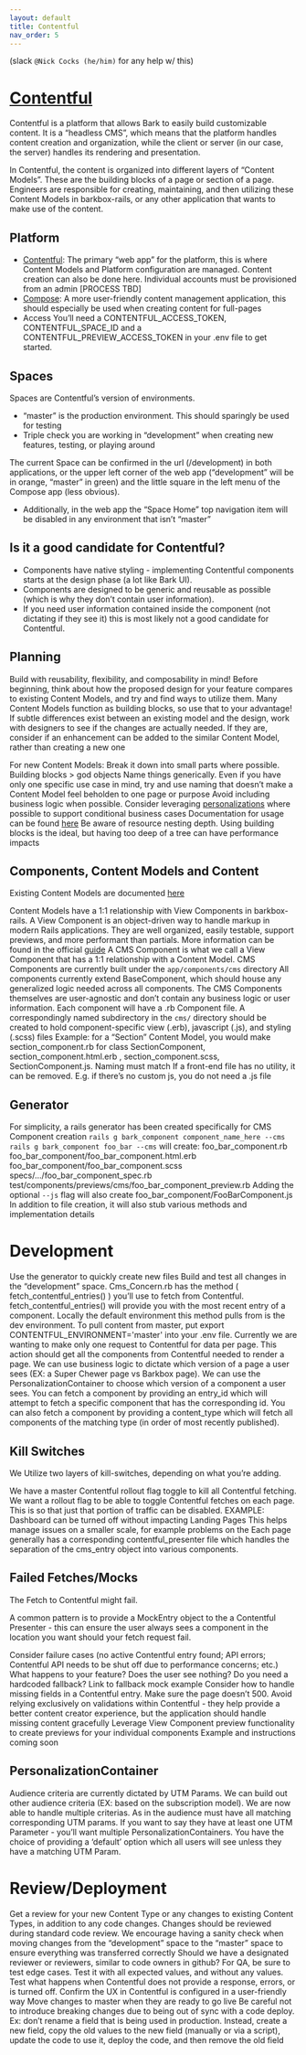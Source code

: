 ```yaml
---
layout: default
title: Contentful
nav_order: 5
---
```


(slack `@Nick Cocks (he/him)` for any help w/ this)
# [Contentful](https://be.contentful.com/login)

Contentful is a platform that allows Bark to easily build customizable content. It is a “headless CMS”, which means that the platform handles content creation and organization, while the client or server (in our case, the server) handles its rendering and presentation. 

In Contentful, the content is organized into different layers of “Content Models”. These are the building blocks of a page or section of a page. Engineers are responsible for creating, maintaining, and then utilizing these Content Models in barkbox-rails, or any other application that wants to make use of the content.

## Platform

- [Contentful](https://app.contentful.com/):
The primary “web app” for the platform, this is where Content Models and Platform configuration are managed.  Content creation can also be done here. 
Individual accounts must be provisioned from an admin [PROCESS TBD]
- [Compose](https://compose.contentful.com):
A more user-friendly content management application, this should especially be used when creating content for full-pages
- Access
You’ll need a CONTENTFUL_ACCESS_TOKEN, CONTENTFUL_SPACE_ID and a CONTENTFUL_PREVIEW_ACCESS_TOKEN in your .env file to get started. 

## Spaces

Spaces are Contentful’s version of environments. 
- “master” is the production environment. This should sparingly be used for testing
- Triple check you are working in “development” when creating new features, testing, or playing around

The current Space can be confirmed in the url (/development) in both applications, or the upper left corner of the web app (“development” will be in orange, “master” in green) and the little square in the left menu of the Compose app (less obvious). 
- Additionally, in the web app the “Space Home” top navigation item will be disabled in any environment that isn’t “master”

## Is it a good candidate for Contentful?

- Components have native styling - implementing Contentful components starts at the design phase (a lot like Bark UI). 
- Components are designed to be generic and reusable as possible (which is why they don’t contain user information).
- If you need user information contained inside the component (not dictating if they see it) this is most likely not a good candidate for Contentful. 

## Planning

Build with reusability, flexibility, and composability in mind!
Before beginning, think about how the proposed design for your feature compares to existing Content Models, and try and find ways to utilize them. Many Content Models function as building blocks, so use that to your advantage! 
If subtle differences exist between an existing model and the design, work with designers to see if the changes are actually needed. If they are, consider if an enhancement can be added to the similar Content Model, rather than creating a new one

For new Content Models:
Break it down into small parts where possible. 
Building blocks > god objects
Name things generically. Even if you have only one specific use case in mind, try and use naming that doesn’t make a Content Model feel beholden to one page or purpose
Avoid including business logic when possible. Consider leveraging [personalizations](https://docs.google.com/document/d/1VHyda-Vyi3pksdRZtzXwwFy9Be3P7NvvBbQGZTO9LKA/edit#heading=h.bmo0ejkcajox) where possible to support conditional business cases
Documentation for usage can be found [here](https://docs.google.com/document/d/1VHyda-Vyi3pksdRZtzXwwFy9Be3P7NvvBbQGZTO9LKA)
Be aware of resource nesting depth. Using building blocks is the ideal, but having too deep of a tree can have performance impacts

## Components, Content Models and Content

Existing Content Models are documented [here](https://docs.google.com/document/d/1VHyda-Vyi3pksdRZtzXwwFy9Be3P7NvvBbQGZTO9LKA)

Content Models have a 1:1 relationship with View Components in barkbox-rails. 
A View Component is an object-driven way to handle markup in modern Rails applications. They are well organized, easily testable, support previews, and more performant than partials. More information can be found in the official [guide](https://viewcomponent.org/)
A CMS Component is what we call a View Component that has a 1:1 relationship with a Content Model.
CMS Components are currently built under the `app/components/cms` directory
All components currently extend BaseComponent, which should house any generalized logic needed across all components.
The CMS Components themselves are user-agnostic and don’t contain any business logic or user information.
Each component will have a .rb Component file. A correspondingly named subdirectory in the `cms/` directory should be created to hold component-specific view (.erb), javascript (.js), and styling (.scss) files
Example: for a “Section” Content Model, you would make section_component.rb for class SectionComponent, section_component.html.erb , section_component.scss, SectionComponent.js. Naming must match
If a front-end file has no utility, it can be removed. E.g. if there’s no custom js, you do not need a .js file

## Generator

For simplicity, a rails generator has been created specifically for CMS Component creation
`rails g bark_component component_name_here --cms`
`rails g bark_component foo_bar --cms` will create:
foo_bar_component.rb
foo_bar_component/foo_bar_component.html.erb
foo_bar_component/foo_bar_component.scss
specs/…/foo_bar_component_spec.rb
test/components/previews/cms/foo_bar_component_preview.rb
Adding the optional `--js` flag will also create 
foo_bar_component/FooBarComponent.js
In addition to file creation, it will also stub various methods and implementation details

# Development

Use the generator to quickly create new files
Build and test all changes in the “development” space.
Cms_Concern.rb has the method ( fetch_contentful_entries() ) you’ll use to fetch from Contentful. 
fetch_contentful_entries() will provide you with the most recent entry of a component. 
Locally the default environment this method pulls from is the dev environment. 
To pull content from master, put export CONTENTFUL_ENVIRONMENT='master' into your .env file.
Currently we are wanting to make only one request to Contentful for data per page. 
This action should get all the components from Contentful needed to render a page. 
We can use business logic to dictate which version of a page a user sees (EX: a Super Chewer page vs Barkbox page). 
We can use the PersonalizationContainer to choose which version of a component a user sees. 
You can fetch a component by providing an entry_id which will attempt to fetch a specific component that has the corresponding id. 
You can also fetch a component by providing a content_type which will fetch all components of the matching type (in order of most recently published).

## Kill Switches

We Utilize two layers of kill-switches, depending on what you’re adding. 

We have a master Contentful rollout flag toggle to kill all Contentful fetching. 
We want a rollout flag to be able to toggle Contentful fetches on each page. 
This is so that just that portion of traffic can be disabled. 
EXAMPLE: Dashboard can be turned off without impacting Landing Pages
This helps manage issues on a smaller scale, for example problems on the 
Each page generally has a corresponding contentful_presenter file which handles the separation of the cms_entry object into various components.  

## Failed Fetches/Mocks

The Fetch to Contentful might fail. 

A common pattern is to provide a MockEntry object to the a Contentful Presenter - this can ensure the user always sees a component in the location you want should your fetch request fail. 

Consider failure cases (no active Contentful entry found; API errors; Contentful API needs to be shut off due to performance concerns; etc.)
What happens to your feature?
Does the user see nothing? 
Do you need a hardcoded fallback?
Link to fallback mock example
Consider how to handle missing fields in a Contentful entry. 
Make sure the page doesn’t 500. 
Avoid relying exclusively on validations within Contentful - they help provide a better content creator experience, but the application should handle missing content gracefully
Leverage View Component preview functionality to create previews for your individual components
Example and instructions coming soon

## PersonalizationContainer

Audience criteria are currently dictated by UTM Params. 
We can build out other audience criteria (EX: based on the subscription model).
We are now able to handle multiple criterias. 
As in the audience must have all matching corresponding UTM params. If you want to say they have at least one UTM Parameter - you’ll want multiple PersonalizationContainers. 
You have the choice of providing a ‘default’ option which all users will see unless they have a matching UTM Param. 

# Review/Deployment

Get a review for your new Content Type or any changes to existing Content Types, in addition to any code changes. 
Changes should be reviewed during standard code review. 
We encourage having a sanity check when moving changes from the “development” space to the “master” space to ensure everything was transferred correctly
Should we have a designated reviewer or reviewers, similar to code owners in github?
For QA, be sure to test edge cases. 
Test it with all expected values, and without any values. 
Test what happens when Contentful does not provide a response, errors, or is turned off. 
Confirm the UX in Contentful is configured in a user-friendly way
Move changes to master when they are ready to go live
Be careful not to introduce breaking changes due to being out of sync with a code deploy. Ex: don’t rename a field that is being used in production. Instead, create  a new field, copy the old values to the new field (manually or via a script), update the code to use it, deploy the code, and then remove the old field



